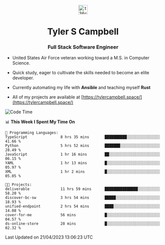 <p align="center">
<a href="https://www.linkedin.com/in/t36campbell" target="blank"><img align="center" src="https://ik.imagekit.io/t36campbell/Portfolio/linkedin.png.original_m8bbGgPh6.png" alt="t36campbell" height="30" width="30" /></a>
</p>
<h1 align="center">Tyler S Campbell</h1>
<h3 align="center">Full Stack Software Engineer</h3>

* United States Air Force veteran working toward a M.S. in Computer Science.

* Quick study, eager to cultivate the skills needed to become an elite developer.

* Currently automating my life with **Ansible** and teaching myself **Rust**

* All of my projects are available at [https://tylercampbell.space/](https://tylercampbell.space/)

<!--START_SECTION:waka-->
![Code Time](http://img.shields.io/badge/Code%20Time-2%2C409%20hrs%2053%20mins-blue)

📊 **This Week I Spent My Time On** 

```text
💬 Programming Languages: 
TypeScript               8 hrs 35 mins       ██████████░░░░░░░░░░░░░░░   41.66 % 
Python                   5 hrs 52 mins       ███████░░░░░░░░░░░░░░░░░░   28.49 % 
JavaScript               1 hr 16 mins        ██░░░░░░░░░░░░░░░░░░░░░░░   06.15 % 
YAML                     1 hr 13 mins        █░░░░░░░░░░░░░░░░░░░░░░░░   05.97 % 
XML                      1 hr 2 mins         █░░░░░░░░░░░░░░░░░░░░░░░░   05.05 % 

🐱‍💻 Projects: 
deliverable              11 hrs 59 mins      ███████████████░░░░░░░░░░   58.20 % 
discover-bc-sw           3 hrs 54 mins       █████░░░░░░░░░░░░░░░░░░░░   18.93 % 
unified-endpoint         2 hrs 54 mins       ████░░░░░░░░░░░░░░░░░░░░░   14.08 % 
cover-for-me             56 mins             █░░░░░░░░░░░░░░░░░░░░░░░░   04.57 % 
ds-online-store          28 mins             █░░░░░░░░░░░░░░░░░░░░░░░░   02.32 % 
```


 Last Updated on 21/04/2023 13:06:23 UTC
<!--END_SECTION:waka-->
